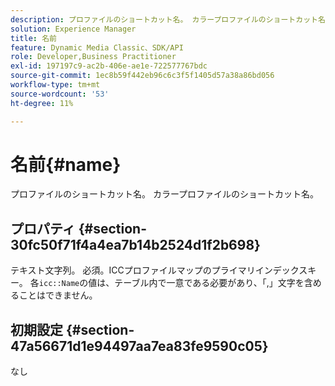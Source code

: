 ```yaml
---
description: プロファイルのショートカット名。 カラープロファイルのショートカット名。
solution: Experience Manager
title: 名前
feature: Dynamic Media Classic、SDK/API
role: Developer,Business Practitioner
exl-id: 197197c9-ac2b-406e-ae1e-722577767bdc
source-git-commit: 1ec8b59f442eb96c6c3f5f1405d57a38a86bd056
workflow-type: tm+mt
source-wordcount: '53'
ht-degree: 11%

---
```


# 名前{#name}

プロファイルのショートカット名。 カラープロファイルのショートカット名。

## プロパティ {#section-30fc50f71f4a4ea7b14b2524d1f2b698}

テキスト文字列。 必須。ICCプロファイルマップのプライマリインデックスキー。 各`icc::Name`の値は、テーブル内で一意である必要があり、「,」文字を含めることはできません。

## 初期設定 {#section-47a56671d1e94497aa7ea83fe9590c05}

なし
